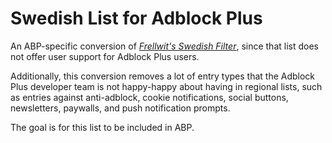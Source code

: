 # Swedish List for Adblock Plus

An ABP-specific conversion of *[Frellwit's Swedish Filter](https://github.com/lassekongo83/Frellwits-filter-lists)*, since that list does not offer user support for Adblock Plus users.

Additionally, this conversion removes a lot of entry types that the Adblock Plus developer team is not happy-happy about having in regional lists, such as entries against anti-adblock, cookie notifications, social buttons, newsletters, paywalls, and push notification prompts.

The goal is for this list to be included in ABP.
